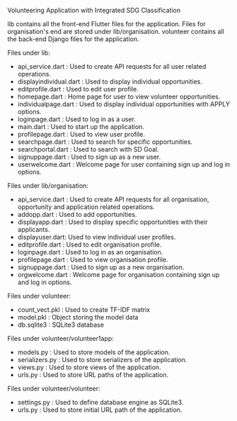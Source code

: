Volunteering Application with Integrated SDG Classification

lib contains all the front-end Flutter files for the application. Files for organisation's end are stored under lib/organisation.
volunteer contains all the back-end Django files for the application. 

Files under lib:
 - api_service.dart : Used to create API requests for all user related operations.
 - displayindividual.dart : Used to display individual opportunities.
 - editprofile.dart : Used to edit user profile.
 - homepage.dart : Home page for user to view volunteer opportunities.
 - individualpage.dart : Used to display individual opportunities with APPLY options.
 - loginpage.dart : Used to log in as a user.
 - main.dart : Used to start up the application.
 - profilepage.dart : Used to view user profile.
 - searchpage.dart : Used to search for specific opportunities.
 - searchportal.dart : Used to search with SD Goal.
 - signuppage.dart : Used to sign up as a new user.
 - userwelcome.dart : Welcome page for user containing sign up and log in options.


Files under lib/organisation:
 - api_service.dart : Used to create API requests for all organisation, opportunity and application related operations.
 - addopp.dart : Used to add opportunities.
 - displayapp.dart : Used to display specific opportunities with their applicants.
 - displayuser.dart: Used to view individual user profiles.
 - editprofile.dart : Used to edit organisation profile.
 - loginpage.dart : Used to log in as an organisation.
 - profilepage.dart : Used to view organisation profile.
 - signuppage.dart : Used to sign up as a new organisation.
 - orgwelcome.dart : Welcome page for organisation containing sign up and log in options.

Files under volunteer:
 - count_vect.pkl : Used to create TF-IDF matrix
 - model.pkl : Object storing the model data
 - db.sqlite3 : SQLite3 database

Files under volunteer/volunteer1app:
 - models.py : Used to store models of the application. 
 - serializers.py : Used to store serializers of the application. 
 - views.py : Used to store views of the application. 
 - urls.py : Used to store URL paths of the application. 


Files under volunteer/volunteer:
 - settings.py : Used to define database engine as SQLite3.
 - urls.py : Used to store initial URL path of the application.















